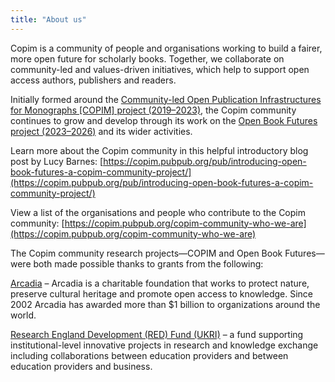 ```yaml
---
title: "About us"
---
```


Copim is a community of people and organisations working to build a fairer, more open future for scholarly books. Together, we collaborate on community-led and values-driven initiatives, which help to support open access authors, publishers and readers. 

Initially formed around the [Community-led Open Publication Infrastructures for Monographs [COPIM] project (2019–2023)](https://copim.pubpub.org/copim-project), the Copim community continues to grow and develop through its work on the [Open Book Futures project (2023–2026)](https://copim.pubpub.org/open-book-futures-project) and its wider activities. 

Learn more about the Copim community in this helpful introductory blog post by Lucy Barnes: [https://copim.pubpub.org/pub/introducing-open-book-futures-a-copim-community-project/](https://copim.pubpub.org/pub/introducing-open-book-futures-a-copim-community-project/) 

View a list of the organisations and people who contribute to the Copim community: [https://copim.pubpub.org/copim-community-who-we-are](https://copim.pubpub.org/copim-community-who-we-are)

The Copim community research projects—COPIM and Open Book Futures—were both made possible thanks to grants from the following:

[Arcadia](https://www.arcadiafund.org.uk/) – Arcadia is a charitable foundation that works to protect nature, preserve cultural heritage and promote open access to knowledge. Since 2002 Arcadia has awarded more than $1 billion to organizations around the world.

[Research England Development (RED) Fund (UKRI)](https://www.ukri.org/councils/research-england/) – a fund supporting institutional-level innovative projects in research and knowledge exchange including collaborations between education providers and between education providers and business.
